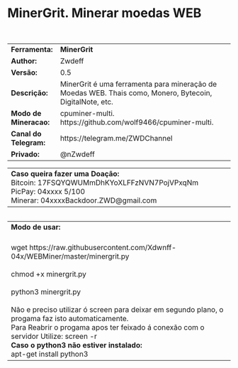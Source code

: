 # MinerGrit. Minerar moedas WEB
<body>
  <tr>
    <td width="100px" class="main2"><b></b></td><td width="780px"></td>
  </tr>
   <tr>
    <td width="100px" class="main2"><b></b></td><td width="780px"></td>
  </tr>
<table border="0" cellpadding="0" cellspacing="2" width="100%">
  <tr>
    <td width="100px" class="main2"><b>Ferramenta:</b></td>
    <td width="780px" class="main2"><b>MinerGrit</b></td>
  <tr>
    <td width="100px" class="main2"><b>Author:</b></td><td width="780px">Zwdeff</td>
  </tr>
  <tr>
    <td width="100px" class="main2"><b>Versão:</b></td><td width="780px">0.5</td>
  </tr>
  <tr>
    <td width="100px" class="main2"><b>Descrição:</b></td><td width="780px">MinerGrit é uma ferramenta para mineração de Moedas WEB. Thais como, Monero, Bytecoin, DigitalNote, etc.</td>
  </tr>
  <tr>
    <td width="100px" class="main2"><b>Modo de Mineracao:</b></td><td width="780px">cpuminer-multi.<br>https://github.com/wolf9466/cpuminer-multi.</br></td>
  </tr>
  <tr>
    <td width="100px" class="main2"><b>Canal do Telegram:</b></td><td width="780px">https://telegram.me/ZWDChannel</td>
  </tr>
  <tr>
    <td width="100px" class="main2"><b>Privado:</b></td><td width="780px">@nZwdeff</td>
  </tr>
<table border="0" cellpadding="2" cellspacing="5" width="100%">
  <tr>
    <td width="500px" class="main2"><b>Caso queira fazer uma Doação:</b>
    <br>Bitcoin: 17FSQYQWUMmDhKYoXLFFzNVN7PojVPxqNm</br>PicPay: 04xxxx  5/100</br>Minerar: 04xxxxBackdoor.ZWD@gmail.com</br></td>
  </tr>
    </table>
<table border="0" cellpadding="2" cellspacing="5" width="100%">
</table>
<table border="0" cellpadding="2" cellspacing="5" width="100%">
  <tr>
    <td class="main3" width="890px"><b>Modo de usar:</b></td>
  </tr>
  <tr>
    <td width="500px" class="main"> <br>wget https://raw.githubusercontent.com/Xdwnff-04x/WEBMiner/master/minergrit.py<br/> <br>chmod +x minergrit.py<br/> <br>python3 minergrit.py<br/><br>Não e preciso utilizar ó screen para deixar em segundo plano, o progama faz isto automaticamente.<br>Para Reabrir o progama apos ter feixado á conexão com o servidor Utilize: screen -r</br><b>Caso o python3 não estiver instalado:</b><br> apt-get install python3</br></td>
  </tr>
</body>
</html>
